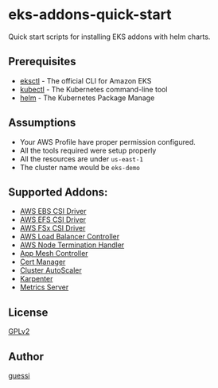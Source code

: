 # eks-addons-quick-start

Quick start scripts for installing EKS addons with helm charts.

## Prerequisites

- [eksctl](https://eksctl.io/) - The official CLI for Amazon EKS
- [kubectl](https://kubernetes.io/docs/tasks/tools/) - The Kubernetes command-line tool
- [helm](https://helm.sh/) - The Kubernetes Package Manage

## Assumptions

- Your AWS Profile have proper permission configured.
- All the tools required were setup properly
- All the resources are under `us-east-1`
- The cluster name would be `eks-demo`

## Supported Addons:

- [AWS EBS CSI Driver](./scripts/aws-ebs-csi-driver)
- [AWS EFS CSI Driver](./scripts/aws-efs-csi-driver/)
- [AWS FSx CSI Driver](./scripts/aws-fsx-csi-driver/)
- [AWS Load Balancer Controller](./scripts/aws-load-balancer-controller/)
- [AWS Node Termination Handler](./scripts/aws-node-termination-handler/)
- [App Mesh Controller](./scripts/appmesh-controller/)
- [Cert Manager](./scripts/cert-manager/)
- [Cluster AutoScaler](./scripts/cluster-autoscaler/)
- [Karpenter](./scripts/karpenter/)
- [Metrics Server](./scripts/metrics-server/)

## License

[GPLv2](LICENSE)

## Author

[guessi](https://github.com/guessi)
